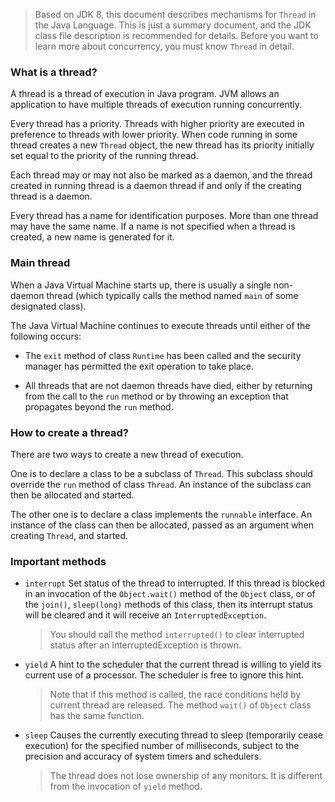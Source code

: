 > Based on JDK 8, this document describes mechanisms for `Thread` in the
> Java Language. This is just a summary document, and the JDK class file
> description is recommended for details. Before you want to learn more
> about concurrency, you must know `Thread` in detail.

### What is a thread?
A thread is a thread of execution in Java program. JVM allows an
application to have multiple threads of execution running concurrently.

Every thread has a priority. Threads with higher priority are executed
in preference to threads with lower priority. When code running in some
thread creates a new `Thread` object, the new thread has its priority
initially set equal to the priority of the running thread.

Each thread may or may not also be marked as a daemon, and the thread
created in running thread is a daemon thread if and only if the creating
thread is a daemon.

Every thread has a name for identification purposes. More than one
thread may have the same name. If a name is not specified when a thread
is created, a new name is generated for it.

### Main thread
When a Java Virtual Machine starts up, there is usually a single
non-daemon thread (which typically calls the method named `main` of some
designated class).

The Java Virtual Machine continues to execute threads until either of
the following occurs:
- The `exit` method of class `Runtime` has been called and the security
  manager has permitted the exit operation to take place.

- All threads that are not daemon threads have died, either by returning
  from the call to the `run` method or by throwing an exception that
  propagates beyond the `run` method.
  
### How to create a thread?
There are two ways to create a new thread of execution. 

One is to declare a class to be a subclass of `Thread`. This subclass
should override the `run` method of class `Thread`. An instance of the
subclass can then be allocated and started. 

The other one is to declare a class implements the `runnable` interface.
An instance of the class can then be allocated, passed as an argument
when creating `Thread`, and started.

### Important methods

- `interrupt` Set status of the thread to interrupted. If this thread is
  blocked in an invocation of the `Object.wait()` method of the `Object`
  class, or of the `join()`, `sleep(long)` methods of this class, then
  its interrupt status will be cleared and it will receive an
  `InterruptedException`.
  >  You should call the method `interrupted()` to clear interrupted
  >  status after an InterruptedException is thrown.
  
- `yield` A hint to the scheduler that the current thread is willing to
  yield its current use of a processor. The scheduler is free to ignore
  this hint.
  > Note that if this method is called, the race conditions held by
  > current thread are released. The method `wait()` of `Object` class
  > has the same function.

- `sleep` Causes the currently executing thread to sleep (temporarily
  cease execution) for the specified number of milliseconds, subject to
  the precision and accuracy of system timers and schedulers. 
  > The thread does not lose ownership of any monitors. It is different
  > from the invocation of `yield` method.